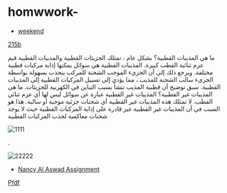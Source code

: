 # homwwork-


- [weekend ](https://docs.google.com/document/d/1EPmFyJPIYST_bWoZpSqBH4wmY72FDhTZT9tCuyl2-ko/edit)



[215b ](https://docs.google.com/document/d/1lCslwRwNyxEgHxho0RmyCnSaAIM-Tk2EHThPPPLNrGw/edit#)



 
ما هي المذيبات القطبية؟
بشكل عام ، تمتلك الجزيئات القطبية والمذيبات القطبية قيم عزم ثنائية القطب كبيرة. المذيبات القطبية هي سوائل يمكنها إذابة مركبات قطبية مختلفة. ويرجع ذلك إلى أن الجزيء الموجب الشحنة للمركب ينجذب بسهولة بواسطة الجزيء سالب الشحنة للمذيب ، مما يؤدي إلى تسييل المركبات القطبية إلى المذيبات القطبية. سبق توضيح أن قطبية المذيب تنشأ بسبب التباين في الكهربية للجزيئات.
ما هي المذيبات غير القطبية؟
المذيبات غير القطبية عبارة عن سوائل ليس لها أي عزم ثنائي القطب. لا تمتلك هذه المذيبات غير القطبية أي شحنات جزئية موجبة أو سالبة. هذا هو السبب في أن المذيبات غير القطبية غير قادرة على إذابة المركبات القطبية حيث لا يوجد شحنات معاكسة لجذب المركبات القطبية

![1111](https://user-images.githubusercontent.com/36210723/144645603-cf7bf263-aeb2-431d-b9da-0baaeec3fc07.png)


.


![22222](https://user-images.githubusercontent.com/36210723/144645606-8f1f8151-b1e8-4bbf-bcd6-252dfac7cd7c.png)





- [Nancy Al Aswad Assignment](https://docs.google.com/document/d/1p8CUrNl5tqehI_90LS4965v2yitc8Ejq/edit#)


[Pfdf](https://drive.google.com/file/d/1bMri6mrCFI_XEPgDxdxhS1Cv2eUKoFR_/view)
